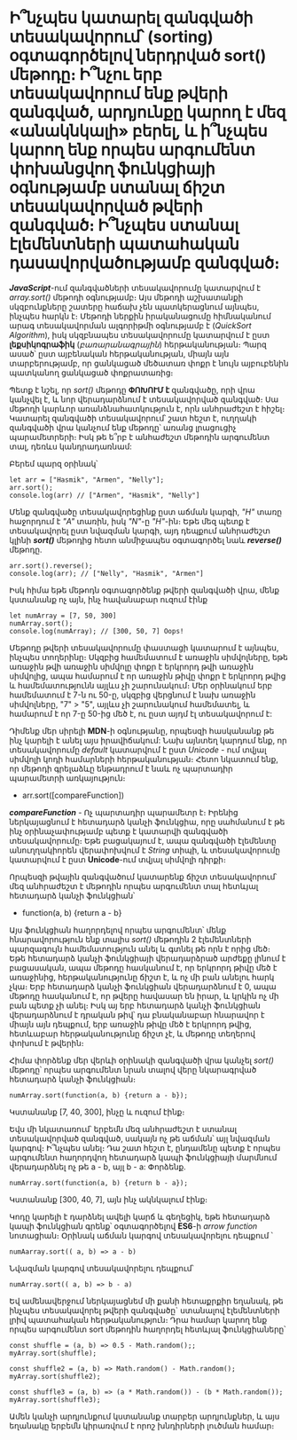 # Ի՞նչպես կատարել զանգվածի տեսակավորում՝ (sorting) օգտագործելով ներդրված sort() մեթոդը։ Ի՞նչու երբ տեսակավորում ենք թվերի զանգված, արդյունքը կարող է մեզ «անակնկալի» բերել, և ի՞նչպես կարող ենք որպես արգումենտ փոխանցվող ֆունկցիայի օգնությամբ ստանալ ճիշտ տեսակավորված թվերի զանգված։ Ի՞նչպես ստանալ էլեմենտների պատահական դասավորվածությամբ զանգված։

**_JavaScript_**-ում զանգվածների տեսակավորումը կատարվում է _array.sort()_ մեթոդի օգնությամբ։ Այս մեթոդի աշխատանքի սկզբունքները շատերը հաճախ չեն պատկերացնում այնպես, ինչպես հարկն է։ Մեթոդի ներքին իրականացումը հիմնականում արագ տեսակավորման ալգորիթմի օգնությամբ է (_QuickSort Algorithm_), իսկ սկզբնապես տեսակավորումը կատարվում է ըստ **լեքսիկոգրաֆիկ** (_բառարանագրային_) հերթականության։ Պարզ ասած՝ ըստ այբենական հերթականության, միայն այն տարբերությամբ, որ ցանկացած մեծատառ փոքր է նույն այբուբենին պատկանող ցանկացած փոքրատառից։

Պետք է նշել, որ _sort()_ մեթոդը **ՓՈԽՈՒՄ է** զանգվածը, որի վրա կանչվել է, և նոր վերադարձնում է տեսակավորված զանգված։ Սա մեթոդի կարևոր առանձնահատկություն է, որն անհրաժեշտ է հիշել։ Կատարել զանգվածի տեսակավորում՝ շատ հեշտ է, ուղղակի զանգվածի վրա կանչում ենք մեթոդը՝ առանց լրացուցիչ պարամետրերի։ Իսկ թե ե՞րբ է անհաժեշտ մեթոդին արգումենտ տալ, դեռևս կանդրադառնամ:

Բերեմ պարզ օրինակ՝

```
let arr = ["Hasmik", "Armen", "Nelly"];
arr.sort();
console.log(arr) // ["Armen", "Hasmik", "Nelly"]
```

Մենք զանգվածը տեսակավորեցինք ըստ աճման կարգի, _"H"_ տառը հաջորդում է _"A"_ տառին, իսկ _"N"_-ը _"H"_-ին։ Եթե մեզ պետք է տեսակավորել ըստ նվազման կարգի, այդ դեպքում անհրաժեշտ կլինի **_sort()_** մեթոդից հետո անմիջապես օգտագործել նաև **_reverse()_** մեթոդը․

```
arr.sort().reverse();
console.log(arr); // ["Nelly", "Hasmik", "Armen"]
```

Իսկ հիմա եթե մեթոդն օգտագործենք թվերի զանգվածի վրա, մենք կստանանք ոչ այն, ինչ հավանաբար ուզում էինք

```
let numArray = [7, 50, 300]
numArray.sort();
console.log(numArray); // [300, 50, 7] Oops!
```

Մեթոդը թվերի տեսակավորումը փաստացի կատարում է այնպես, ինչպես տողերինը։ Սկզբից համեմատում է առաջին սիմվոլները, եթե առաջին թվի առաջին սիմվոլը փոքր է երկրորդ թվի առաջին սիմվոլից, ապա համարում է որ առաջին թիվը փոքր է երկրորդ թվից և համեմատությունն այլևս չի շարունակում։ Մեր օրինակում երբ համեմատում է 7-ն ու 50-ը, սկզբից վերցնում է նախ առաջին սիմվոլները, "7" > "5", այլևս չի շարունակում համեմատել, և համարում է որ 7-ը 50-ից մեծ է, ու ըստ այդմ էլ տեսակավորում է:

Դիմենք մեր սիրելի **MDN**-ի օգնությանը, որպեսզի հասկանանք թե ինչ կարելի է անել այս իրավիճակում: Նախ այնտեղ կարդում ենք, որ տեսակավորումը _default_ կատարվում է ըստ _Unicode_ - ում տվյալ սիմվոլի կոդի համարների հերթականության։ Հետո նկատում ենք, որ մեթոդի գրելաձևը ենթադրում է նաև ոչ պարտադիր պարամետրի առկայություն։

- arr.sort([compareFunction])

**_compareFunction_** - Ոչ պարտադիր պարամետր է։ Իրենից ներկայացնում է հետադարձ կանչի ֆունկցիա, որը սահմանում է թե ինչ օրինաչափությամբ պետք է կատարվի զանգվածի տեսակավորումը։ Եթե բացակայում է, ապա զանգվածի էլեմենտը անուղղակիորեն վերափոխվում է _String_ տիպի, և տեսակավորումը կատարվում է ըստ **Unicode**-ում տվյալ սիմվոլի դիրքի։

Որպեսզի թվային զանգվածում կատարենք ճիշտ տեսակավորում՝ մեզ անհրաժեշտ է մեթոդին որպես արգումենտ տալ հետևյալ հետադարձ կանչի ֆունկցիան՝

- function(a, b) {return a - b}

Այս ֆունկցիան հաղորդելով որպես արգումենտ՝ մենք հնարավորություն ենք տալիս _sort()_ մեթոդին 2 էլեմենտների պարզագույն համեմատություն անել և գտնել թե որն է որից մեծ։ Եթե հետադարձ կանչի ֆունկցիայի վերադարձրած արժեքը լինում է բացասական, ապա մեթոդը հասկանում է, որ երկրորդ թիվը մեծ է առաջինից, հերթականությունը ճիշտ է, և ոչ մի բան անելու հարկ չկա։ Երբ հետադարձ կանչի ֆունկցիան վերադարձնում է 0, ապա մեթոդը հասկանում է, որ թվերը հավասար են իրար, և կրկին ոչ մի բան պետք չի անել։ Իսկ այ երբ հետադարձ կանչի ֆունկցիան վերադարձնում է դրական թիվ՝ դա բնականաբար հնարավոր է միայն այն դեպքում, երբ առաջին թիվը մեծ է երկրորդ թվից, հետևաբար հերթականությունը ճիշտ չէ, և մեթոդը տեղերով փոխում է թվերին։

Հիմա փորձենք մեր վերևի օրինակի զանգվածի վրա կանչել _sort()_ մեթոդը՝ որպես արգումենտ նրան տալով վերը նկարագրված հետադարձ կանչի ֆունկցիան։

```
numArray.sort(function(a, b) {return a - b});
```

Կստանանք [7, 40, 300], ինչը և ուզում էինք։

Եվս մի նկատառում՝ երբեմն մեզ անհրաժեշտ է ստանալ տեսակավորված զանգված, սակայն ոչ թե աճման՝ այլ նվազման կարգով։ Ի՞նչպես անել։ Դա շատ հեշտ է, ընդամենը պետք է որպես արգումենտ հաղորդվող հետադարձ կապի ֆունկցիայի մարմնում վերադարձնել ոչ թե a - b, այլ b - a: Փորձենք․

```
numArray.sort(function(a, b) {return b - a});
```

Կստանանք [300, 40, 7], այն ինչ ակնկալում էինք։

Կոդը կարելի է դարձնել ավելի կարճ և գեղեցիկ, եթե հետադարձ կապի ֆունկցիան գրենք՝ օգտագործելով **ES6**-ի _arrow function_ նոտացիան։ Օրինակ աճման կարգով տեսակավորելու դեպքում ՝

```
numAarray.sort(( a, b) => a - b)
```

Նվազման կարգով տեսակավորելու դեպքում՝

```
numArray.sort(( a, b) => b - a)
```

Եվ ամենավերջում ներկայացնեմ մի քանի հետաքրքիր եղանակ, թե ինչպես տեսակավորել թվերի զանգվածը` ստանալով էլեմենտների լրիվ պատահական հերթականություն։ Դրա համար կարող ենք որպես արգումենտ sort մեթոդին հաղորդել հետևյալ ֆունկցիաները՝

```
const shuffle = (a, b) => 0.5 - Math.random();;
myArray.sort(shuffle);
```

```
const shuffle2 = (a, b) => Math.random() - Math.random();
myArray.sort(shuffle2);
```

```
const shuffle3 = (a, b) => (a * Math.random()) - (b * Math.random());
myArray.sort(shuffle3);
```

Ամեն կանչի արդյունքում կստանանք տարբեր արդյունքներ, և այս եղանակը երբեմն կիրառվում է որոշ խնդիրների լուծման համար։
